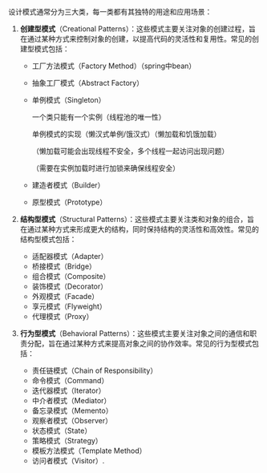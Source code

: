 设计模式通常分为三大类，每一类都有其独特的用途和应用场景：

1. **创建型模式**（Creational Patterns）：这些模式主要关注对象的创建过程，旨在通过某种方式来控制对象的创建，以提高代码的灵活性和复用性。常见的创建型模式包括：
   - 工厂方法模式（Factory Method）（spring中bean）


   - 抽象工厂模式（Abstract Factory）
   - 单例模式（Singleton）

      一个类只能有一个实例（线程池的唯一性）

      单例模式的实现（懒汉式单例/饿汉式）（懒加载和饥饿加载）

      （懒加载可能会出现线程不安全，多个线程一起访问出现问题）

      （需要在实例加载时进行加锁来确保线程安全）
        
   - 建造者模式（Builder）
   - 原型模式（Prototype）

1. **结构型模式**（Structural Patterns）：这些模式主要关注类和对象的组合，旨在通过某种方式来形成更大的结构，同时保持结构的灵活性和高效性。常见的结构型模式包括：
   - 适配器模式（Adapter）
   - 桥接模式（Bridge）
   - 组合模式（Composite）
   - 装饰模式（Decorator）
   - 外观模式（Facade）
   - 享元模式（Flyweight）
   - 代理模式（Proxy）

2. **行为型模式**（Behavioral Patterns）：这些模式主要关注对象之间的通信和职责分配，旨在通过某种方式来提高对象之间的协作效率。常见的行为型模式包括：
   - 责任链模式（Chain of Responsibility）
   - 命令模式（Command）
   - 迭代器模式（Iterator）
   - 中介者模式（Mediator）
   - 备忘录模式（Memento）
   - 观察者模式（Observer）
   - 状态模式（State）
   - 策略模式（Strategy）
   - 模板方法模式（Template Method）
   - 访问者模式（Visitor）.


